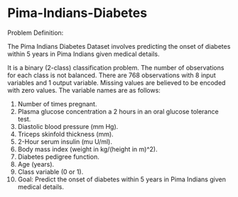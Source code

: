 # Pima-Indians-Diabetes
 Problem Definition:
 
The Pima Indians Diabetes Dataset involves predicting the onset of diabetes within 5 years in Pima Indians given medical details.

It is a binary (2-class) classification problem. The number of observations for each class is not balanced. There are 768 observations with 8 input variables and 1 output variable. Missing values are believed to be encoded with zero values. The variable names are as follows:

1) Number of times pregnant.
2) Plasma glucose concentration a 2 hours in an oral glucose tolerance test.
3) Diastolic blood pressure (mm Hg). 
4) Triceps skinfold thickness (mm).
5) 2-Hour serum insulin (mu U/ml).
6) Body mass index (weight in kg/(height in m)^2).
7) Diabetes pedigree function.
8) Age (years).
9) Class variable (0 or 1).
10) Goal: Predict the onset of diabetes within 5 years in Pima Indians given medical details.



 
 
